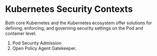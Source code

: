 # Kubernetes Security Contexts 

Both core Kubernetes and the Kubernetes ecosystem offer solutions for defining, enforcing, and governing security settings on the Pod and container level. 

1. Pod Security Admission
2. Open Policy Agent Gatekeeper.